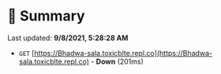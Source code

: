 # 📖 Summary
Last updated: **9/8/2021, 5:28:28 AM**

- `GET` [https://Bhadwa-sala.toxicblte.repl.co](https://Bhadwa-sala.toxicblte.repl.co) - **Down** (201ms)
